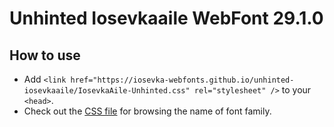 # Unhinted Iosevkaaile WebFont 29.1.0

## How to use

- Add `<link href="https://iosevka-webfonts.github.io/unhinted-iosevkaaile/IosevkaAile-Unhinted.css" rel="stylesheet" />` to your `<head>`.
- Check out the [CSS file](./IosevkaAile-Unhinted.css) for browsing the name of font family.
